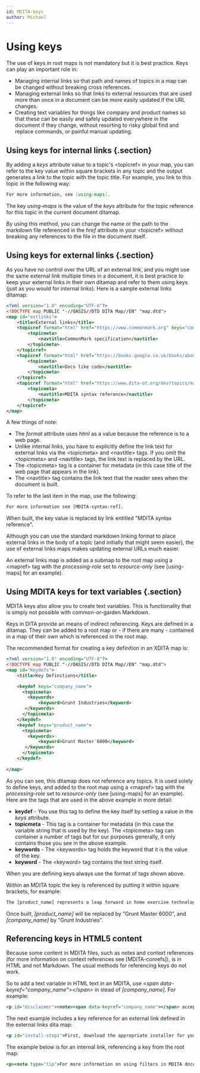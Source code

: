 ```yaml
---
id: MDITA-keys
author: Michael
---
```


# Using keys

The use of keys in root maps is not mandatory but it is best practice. Keys can play an important role in:

* Managing internal links so that path and names of topics in a map can be changed without breaking cross references.
* Managing external links so that links to external resources that are used more than once in a document can be more easily updated if the URL changes.
* Creating text variables for things like company and product names so that these can be easily and safely updated everywhere in the document if they change, without resorting to risky global find and replace commands, or painful manual updating.

## Using keys for internal links {.section}

By adding a *keys* attribute value to a topic's \<topicref> in your map, you can refer to the key value within square brackets in any topic and the output generates a link to the topic with the topic title. For example, you link to this topic in the following way:

```markdown
For more information, see [using-maps].
```

The key *using-maps* is the value of the *keys* attribute for the topic reference for this topic in the current document ditamap.

By using this method, you can change the name or the path to the markdown file referenced in the *href* attribute in your \<topicref> without breaking any references to the file in the document itself.

## Using keys for external links {.section}

As you have no control over the URL of an external link, and you might use the same external link multiple times in a document, it is best practice to keep your external links in their own ditamap and refer to them using keys (just as you would for internal links). Here is a sample external links ditamap:

```xml
<?xml version="1.0" encoding="UTF-8"?>
<!DOCTYPE map PUBLIC "-//OASIS//DTD DITA Map//EN" "map.dtd">
<map id="extlinks">    
    <title>External links</title>
    <topicref format="html" href="https://www.commonmark.org" keys="commonmark" scope="external" >
        <topicmeta>
            <navtitle>CommonMark specification</navtitle>
        </topicmeta>
    </topicref>
    <topicref format="html" href="https://books.google.co.uk/books/about/Docs_Like_Code.html)" keys="docs-like-code" scope="external" > 
        <topicmeta>
            <navtitle>Docs like code</navtitle>
        </topicmeta>
    </topicref>
    <topicref format="html" href="https://www.dita-ot.org/dev/topics/markdown-dita-syntax-reference.html" keys="MDITA-syntax-ref" scope="external">
        <topicmeta>
            <navtitle>MDITA syntax reference</navtitle>
        </topicmeta>
    </topicref>    
</map>

```
A few things of note:

* The *format* attribute uses *html* as a value because the reference is to a web page.
* Unlike internal links, you have to explicitly define the link text for external links via the \<topicmeta> and \<navtitle> tags. If you omit the \<topicmeta> and \<navtitle> tags, the link text is replaced by the URL. 
* The \<topicmeta> tag is a container for metadata (in this case title of the web page that appears in the link). 
* The \<navtitle> tag contains the link text that the reader sees when the document is built.

To refer to the last item in the map, use the following:

```xml
For more information see [MDITA-syntax-ref].
```
When built, the key value is replaced by link entitled "MDITA syntax reference".

Although you can use the standard markdown linking format to place external links in the body of a topic (and initially that might seem easier), the use of external links maps makes updating external URLs much easier.

An external links map is added as a submap to the root map using a \<mapref> tag with the *processing-role* set to *resource-only* (see [using-maps] for an example).

## Using MDITA keys for text variables {.section}

MDITA keys also allow you to create text variables. This is functionality that is simply not possible with common-or-garden Markdown. 

Keys in DITA provide an means of indirect referencing. Keys are defined in a ditamap. They can be added to a root map or - if there are many - contained in a map of their own which is referenced in the root map.

The recommended format for creating a key definition in an XDITA map is:

```xml
<?xml version="1.0" encoding="UTF-8"?>
<!DOCTYPE map PUBLIC "-//OASIS//DTD DITA Map//EN" "map.dtd">
<map id="Keydefs"> 
    <title>Key Definitions</title>

    <keydef keys="company_name">
      <topicmeta>
        <keywords>
            <keyword>Grunt Industries</keyword>
       </keywords>
      </topicmeta>
    </keydef>
    <keydef keys="product_name">
      <topicmeta>
        <keywords>
            <keyword>Grunt Master 6000</keyword>
       </keywords>
      </topicmeta>
    </keydef>
    
</map>    
```
As you can see, this ditamap does not reference any topics. It is used solely to define keys, and added to the root map using a \<mapref> tag with the *processing-role* set to *resource-only* (see [using-maps] for an example). Here are the tags that are used in the above example in more detail:

* **keydef** - You use this tag to define the key itself by setting a value in the *keys* attribute.
* **topicmeta** - This tag is a container for metadata (in this case the variable string that is used by the key). The \<topicmeta> tag can container a number of tags but for our purposes generally, it only contains those you see in the above example.
* **keywords** - The \<keywords> tag holds the keyword that it is the value of the key. 
* **keyword** - The \<keyword> tag contains the text string itself.

When you are defining keys always use the format of tags shown above.

Within an MDITA topic the key is referenced by putting it within square brackets, for example:

```xml
The [product_name] represents a leap forward in home exercise technology by [company_name]! 
```
Once built, *\[product_name\]* will be replaced by "Grunt Master 6000", and *\[company_name\]* by "Grunt Industries".

## Referencing keys in HTML5 content

Because some content in MDITA files, such as notes and context references (for more information on context references see [MDITA-conrefs]), is in HTML and not Markdown. The usual methods for referencing keys do not work.

So to add a text variable in HTML text in an MDITA, use *\<span data-keyref="company_name">\</span>* in stead of *\[company_name\]*. For example:

```xml
<p id="disclaimer"><note><span data-keyref="company_name"></span> accepts no liability for any mental illness, blindness, infertility, or death caused by even casual use of the <span data-keyref="product_name"/></span>.</note></p>
```
The next example includes a key reference for an external link defined in the external links dita map:

```xml
<p id="install-step1">First, download the appropriate installer for your operating system from the <span data-keyref="company_name"></span> website <span data-keyref="grunt-downloads"></span> page. </p>
``` 
The example below is for an internal link, referencing a key from the root map:

```xml
<p><note type="tip">For more information on using filters in MDITA documents, see <span data-keyref="MDITA-filters"></span>.</note></p>
```

